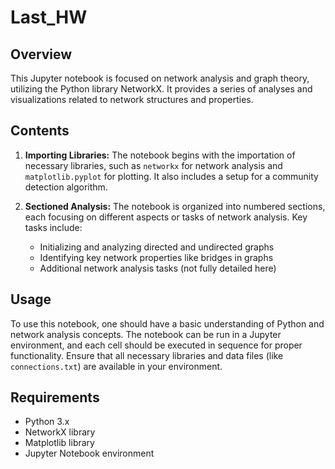 # Last_HW

## Overview
This Jupyter notebook is focused on network analysis and graph theory, utilizing the Python library NetworkX. It provides a series of analyses and visualizations related to network structures and properties.

## Contents
1. **Importing Libraries:** The notebook begins with the importation of necessary libraries, such as `networkx` for network analysis and `matplotlib.pyplot` for plotting. It also includes a setup for a community detection algorithm.

2. **Sectioned Analysis:** The notebook is organized into numbered sections, each focusing on different aspects or tasks of network analysis. Key tasks include:
   - Initializing and analyzing directed and undirected graphs
   - Identifying key network properties like bridges in graphs
   - Additional network analysis tasks (not fully detailed here)

## Usage
To use this notebook, one should have a basic understanding of Python and network analysis concepts. The notebook can be run in a Jupyter environment, and each cell should be executed in sequence for proper functionality. Ensure that all necessary libraries and data files (like `connections.txt`) are available in your environment.

## Requirements
- Python 3.x
- NetworkX library
- Matplotlib library
- Jupyter Notebook environment

